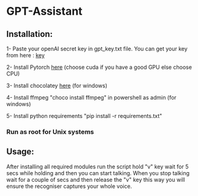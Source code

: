 # GPT-Assistant

## Installation:

1- Paste your openAI secret key in gpt_key.txt file. You can get your key from here : [key](https://platform.openai.com/account/api-keys)

2- Install Pytorch [here](https://pytorch.org/get-started/locally/) (choose cuda if you have a good GPU else choose CPU)

3- Install chocolatey [here](https://chocolatey.org/install) (for windows)

4- Install ffmpeg "choco install ffmpeg" in powershell as admin (for windows)

5- Install python requirements "pip install -r requirements.txt"

### Run as root for Unix systems


## Usage:

After installing all required modules run the script hold "v" key wait for 5 secs while holding and then you can start talking. When you stop talking wait for a couple of secs and then release the "v" key this way you will ensure the recogniser captures your whole voice.
